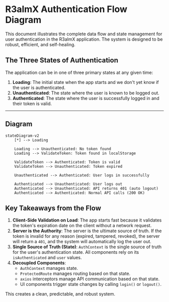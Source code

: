 # R3almX Authentication Flow Diagram

This document illustrates the complete data flow and state management for user authentication in the R3almX application. The system is designed to be robust, efficient, and self-healing.

## The Three States of Authentication

The application can be in one of three primary states at any given time:

1.  **Loading**: The initial state when the app starts and we don't yet know if the user is authenticated.
2.  **Unauthenticated**: The state where the user is known to be logged out.
3.  **Authenticated**: The state where the user is successfully logged in and their token is valid.

---

## Diagram

```mermaid
stateDiagram-v2
    [*] --> Loading

    Loading --> Unauthenticated: No token found
    Loading --> ValidateToken: Token found in localStorage

    ValidateToken --> Authenticated: Token is valid
    ValidateToken --> Unauthenticated: Token expired

    Unauthenticated --> Authenticated: User logs in successfully

    Authenticated --> Unauthenticated: User logs out
    Authenticated --> Unauthenticated: API returns 401 (auto logout)
    Authenticated --> Authenticated: Normal API calls (200 OK)
```

## Key Takeaways from the Flow

1.  **Client-Side Validation on Load**: The app starts fast because it validates the token's expiration date on the client without a network request.
2.  **Server is the Authority**: The server is the ultimate source of truth. If the token is invalid for any reason (expired, tampered, revoked), the server will return a `401`, and the system will automatically log the user out.
3.  **Single Source of Truth (State)**: `AuthContext` is the single source of truth for the user's authentication state. All components rely on its `isAuthenticated` and `user` values.
4.  **Decoupled Components**:
    - `AuthContext` manages state.
    - `ProtectedRoute` manages routing based on that state.
    - `axios` interceptors manage API communication based on that state.
    - UI components trigger state changes by calling `login()` or `logout()`.

This creates a clean, predictable, and robust system.
